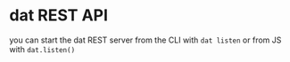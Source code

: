 # dat REST API

you can start the dat REST server from the CLI with `dat listen` or from JS with `dat.listen()`

